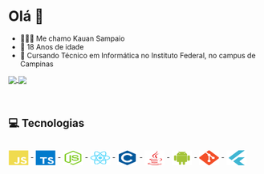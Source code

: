 # Olá 👋

  - 👨🏻‍🦱 Me chamo Kauan Sampaio
  - 💫 18 Anos de idade
  - 💚 Cursando Técnico em Informática no Instituto Federal, no campus de Campinas



<div>
  <a href="https://github.com/KauanSampaio">
    <img align="center" height="180em" src="https://github-readme-stats.vercel.app/api?username=KauanSampaio&show_icons=true&theme=tokyonight&include_all_commits=true&count_private=true"/>
    <img align="center" height="180em" src="https://github-readme-streak-stats.herokuapp.com?user=KauanSampaio&theme=tokyonight">
    <!--<img height="180em" = src="https://github-readme-stats.vercel.app/api/top-langs/?username=KauanSampaio&layout=compact&langs_count=7&theme=tokyonight"/>-->
  </a>
</div>
<br/>
<br/>
  
  ## 💻 Tecnologias
  
  <div style="display: inline_block"><br>
  <img align="center" alt="Kauan-JS" height="30" width="40" src="https://github.com/devicons/devicon/blob/master/icons/javascript/javascript-plain.svg">
  -
  <img align="center" alt="Kauan-TS" height="30" width="40" src="https://github.com/devicons/devicon/blob/master/icons/typescript/typescript-original.svg">
  -
  <img align="center" alt="Kauan-NodeJS" height="30" width="40" src="https://github.com/devicons/devicon/blob/master/icons/nodejs/nodejs-original.svg">
  -
  <img align="center" alt="Kauan-React" height="30" width="40" src="https://github.com/devicons/devicon/blob/master/icons/react/react-original.svg">
  -
  <img align="center" alt="Kauan-C" height="30" width="40" src="https://github.com/devicons/devicon/blob/master/icons/c/c-plain.svg">
  -
  <img align="center" alt="Kauan-Java" height="30" width="40" src="https://github.com/devicons/devicon/blob/master/icons/java/java-plain.svg">
  -
  <img align="center" alt="Kauan-Android" height="30" width="40" src="https://github.com/devicons/devicon/blob/master/icons/android/android-plain.svg">
  -
  <img align="center" alt="Kauan-Git" height="30" width="40" src="https://github.com/devicons/devicon/blob/master/icons/git/git-plain.svg">
  -
  <img align="center" alt="Kauan-Flutter" height="30" width="40" src="https://github.com/devicons/devicon/blob/master/icons/flutter/flutter-plain.svg">
</div>
